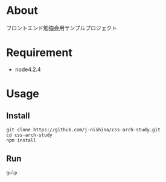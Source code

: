 # About

フロントエンド勉強会用サンプルプロジェクト

# Requirement

- node4.2.4

# Usage

## Install

```
git clone https://github.com/j-nishina/css-arch-study.git
cd css-arch-study
npm install
```

## Run

```
gulp
```


